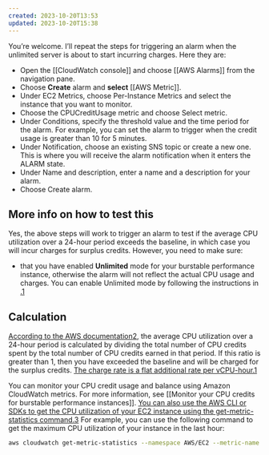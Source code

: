 ```yaml
---
created: 2023-10-20T13:53
updated: 2023-10-20T15:38
---
```

You’re welcome. I’ll repeat the steps for triggering an alarm when the unlimited server is about to start incurring charges. Here they are:

- Open the [[CloudWatch console]] and choose [[AWS Alarms]] from the navigation pane.
- Choose **Create** alarm and **select** [[AWS Metric]].
- Under EC2 Metrics, choose Per-Instance Metrics and select the instance that you want to monitor.
- Choose the CPUCreditUsage metric and choose Select metric.
- Under Conditions, specify the threshold value and the time period for the alarm. For example, you can set the alarm to trigger when the credit usage is greater than 10 for 5 minutes.
- Under Notification, choose an existing SNS topic or create a new one. This is where you will receive the alarm notification when it enters the ALARM state.
- Under Name and description, enter a name and a description for your alarm.
- Choose Create alarm.


## More info on how to test this

Yes, the above steps will work to trigger an alarm to test if the average CPU utilization over a 24-hour period exceeds the baseline, in which case you will incur charges for surplus credits. 
However, you need to make sure:
- that you have enabled **Unlimited** mode for your burstable performance instance, otherwise the alarm will not reflect the actual CPU usage and charges. You can enable Unlimited mode by following the instructions in [.](https://docs.amazonaws.cn/en_us/AWSEC2/latest/UserGuide/burstable-performance-instances-unlimited-mode.html)[1](https://docs.amazonaws.cn/en_us/AWSEC2/latest/UserGuide/burstable-performance-instances-unlimited-mode.html)

## Calculation

[According to the AWS documentation](https://docs.amazonaws.cn/en_us/AWSEC2/latest/UserGuide/burstable-performance-instances-unlimited-mode.html)[2](https://docs.aws.amazon.com/AWSEC2/latest/UserGuide/burstable-credits-baseline-concepts.html), the average CPU utilization over a 24-hour period is calculated by dividing the total number of CPU credits spent by the total number of CPU credits earned in that period. If this ratio is greater than 1, then you have exceeded the baseline and will be charged for the surplus credits. [The charge rate is a flat additional rate per vCPU-hour.](https://docs.amazonaws.cn/en_us/AWSEC2/latest/UserGuide/burstable-performance-instances-unlimited-mode.html)[1](https://docs.amazonaws.cn/en_us/AWSEC2/latest/UserGuide/burstable-performance-instances-unlimited-mode.html)

You can monitor your CPU credit usage and balance using Amazon CloudWatch metrics. For more information, see [[Monitor your CPU credits for burstable performance instances]]. [You can also use the AWS CLI or SDKs to get the CPU utilization of your EC2 instance using the get-metric-statistics command.](https://docs.amazonaws.cn/en_us/AWSEC2/latest/UserGuide/burstable-performance-instances-unlimited-mode.html)[3](https://stackoverflow.com/questions/51541068/what-is-the-best-way-to-get-cpu-utilization-of-ec2-instance-using-aws-command-in) For example, you can use the following command to get the maximum CPU utilization of your instance in the last hour:

```bash
aws cloudwatch get-metric-statistics --namespace AWS/EC2 --metric-name CPUUtilization --period 3600 --statistics Maximum --dimensions Name=InstanceId,Value=$ {instance2} --start-time $ {startTime} --end-time $ {endTime}
```

